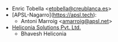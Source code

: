 - Enric Tobella \<<etobella@creublanca.es>\>
- \[APSL-Nagarro\](<https://apsl.tech>):
  - Antoni Marroig \<<amarroig@apsl.net>\>
- [Heliconia Solutions Pvt. Ltd.](https://www.heliconia.io)
  - Bhavesh Heliconia
